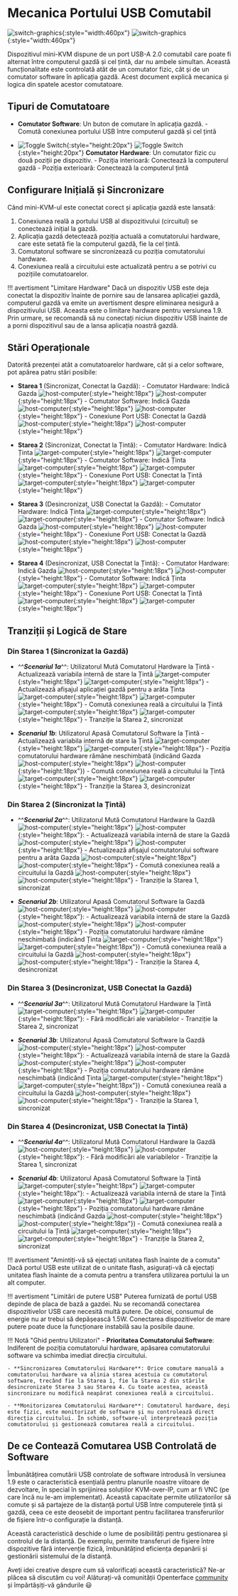 # Mecanica Portului USB Comutabil

![switch-graphics](images/product/switch-graphics.svg#only-light){:style="width:460px"}
![switch-graphics](images/product/switch-graphics_1.svg#only-dark){:style="width:460px"}

Dispozitivul mini-KVM dispune de un port USB-A 2.0 comutabil care poate fi alternat între computerul gazdă și cel țintă, dar nu ambele simultan. Această funcționalitate este controlată atât de un comutator fizic, cât și de un comutator software în aplicația gazdă. Acest document explică mecanica și logica din spatele acestor comutatoare.

## Tipuri de Comutatoare

- **Comutator Software**: Un buton de comutare în aplicația gazdă.
      - Comută conexiunea portului USB între computerul gazdă și cel țintă

- ![Toggle Switch](images/shell-icons/toggle-h-t.svg#only-light){:style="height:20px"} ![Toggle Switch](images/shell-icons/toggle-h-t_1.svg#only-dark){:style="height:20px"} **Comutator Hardware**: Un comutator fizic cu două poziții pe dispozitiv.
      - Poziția interioară: Conectează la computerul gazdă
      - Poziția exterioară: Conectează la computerul țintă

## Configurare Inițială și Sincronizare

Când mini-KVM-ul este conectat corect și aplicația gazdă este lansată:

1. Conexiunea reală a portului USB al dispozitivului (circuitul) se conectează inițial la gazdă.
2. Aplicația gazdă detectează poziția actuală a comutatorului hardware, care este setată fie la computerul gazdă, fie la cel țintă.
3. Comutatorul software se sincronizează cu poziția comutatorului hardware.
4. Conexiunea reală a circuitului este actualizată pentru a se potrivi cu pozițiile comutatoarelor.

!!! avertisment "Limitare Hardware"
    Dacă un dispozitiv USB este deja conectat la dispozitiv înainte de pornire sau de lansarea aplicației gazdă, computerul gazdă va emite un avertisment despre eliminarea nesigură a dispozitivului USB. Aceasta este o limitare hardware pentru versiunea 1.9. Prin urmare, se recomandă să nu conectați niciun dispozitiv USB înainte de a porni dispozitivul sau de a lansa aplicația noastră gazdă.

## Stări Operaționale

Datorită prezenței atât a comutatoarelor hardware, cât și a celor software, pot apărea patru stări posibile:

- **Starea 1** (Sincronizat, Conectat la Gazdă):
      - Comutator Hardware: Indică Gazda ![host-computer](images/shell-icons/host-computer.svg#only-light){:style="height:18px"} ![host-computer](images/shell-icons/host-computer_1.svg#only-dark){:style="height:18px"}
      - Comutator Software: Indică Gazda ![host-computer](images/shell-icons/host-computer.svg#only-light){:style="height:18px"} ![host-computer](images/shell-icons/host-computer_1.svg#only-dark){:style="height:18px"}
      - Conexiune Port USB: Conectat la Gazdă ![host-computer](images/shell-icons/host-computer.svg#only-light){:style="height:18px"} ![host-computer](images/shell-icons/host-computer_1.svg#only-dark){:style="height:18px"}

- **Starea 2** (Sincronizat, Conectat la Țintă):
      - Comutator Hardware: Indică Ținta ![target-computer](images/shell-icons/target-computer.svg#only-light){:style="height:18px"} ![target-computer](images/shell-icons/target-computer_1.svg#only-dark){:style="height:18px"}
      - Comutator Software: Indică Ținta ![target-computer](images/shell-icons/target-computer.svg#only-light){:style="height:18px"} ![target-computer](images/shell-icons/target-computer_1.svg#only-dark){:style="height:18px"}
      - Conexiune Port USB: Conectat la Țintă ![target-computer](images/shell-icons/target-computer.svg#only-light){:style="height:18px"} ![target-computer](images/shell-icons/target-computer_1.svg#only-dark){:style="height:18px"}

- **Starea 3** (Desincronizat, USB Conectat la Gazdă):
      - Comutator Hardware: Indică Ținta ![target-computer](images/shell-icons/target-computer.svg#only-light){:style="height:18px"} ![target-computer](images/shell-icons/target-computer_1.svg#only-dark){:style="height:18px"}
      - Comutator Software: Indică Gazda ![host-computer](images/shell-icons/host-computer.svg#only-light){:style="height:18px"} ![host-computer](images/shell-icons/host-computer_1.svg#only-dark){:style="height:18px"}
      - Conexiune Port USB: Conectat la Gazdă ![host-computer](images/shell-icons/host-computer.svg#only-light){:style="height:18px"} ![host-computer](images/shell-icons/host-computer_1.svg#only-dark){:style="height:18px"}

- **Starea 4** (Desincronizat, USB Conectat la Țintă):
      - Comutator Hardware: Indică Gazda ![host-computer](images/shell-icons/host-computer.svg#only-light){:style="height:18px"} ![host-computer](images/shell-icons/host-computer_1.svg#only-dark){:style="height:18px"}
      - Comutator Software: Indică Ținta ![target-computer](images/shell-icons/target-computer.svg#only-light){:style="height:18px"} ![target-computer](images/shell-icons/target-computer_1.svg#only-dark){:style="height:18px"}
      - Conexiune Port USB: Conectat la Țintă ![target-computer](images/shell-icons/target-computer.svg#only-light){:style="height:18px"} ![target-computer](images/shell-icons/target-computer_1.svg#only-dark){:style="height:18px"}

## Tranziții și Logică de Stare

### Din **Starea 1** (Sincronizat la Gazdă)

- ^^***Scenariul 1a***^^: Utilizatorul Mută Comutatorul Hardware la Țintă
      - Actualizează variabila internă de stare la Țintă ![target-computer](images/shell-icons/target-computer.svg#only-light){:style="height:18px"} ![target-computer](images/shell-icons/target-computer_1.svg#only-dark){:style="height:18px"}
      - Actualizează afișajul aplicației gazdă pentru a arăta Ținta ![target-computer](images/shell-icons/target-computer.svg#only-light){:style="height:18px"} ![target-computer](images/shell-icons/target-computer_1.svg#only-dark){:style="height:18px"}
      - Comută conexiunea reală a circuitului la Țintă ![target-computer](images/shell-icons/target-computer.svg#only-light){:style="height:18px"} ![target-computer](images/shell-icons/target-computer_1.svg#only-dark){:style="height:18px"}
      - Tranziție la Starea 2, sincronizat

- ***Scenariul 1b***: Utilizatorul Apasă Comutatorul Software la Țintă
      - Actualizează variabila internă de stare la Țintă ![target-computer](images/shell-icons/target-computer.svg#only-light){:style="height:18px"} ![target-computer](images/shell-icons/target-computer_1.svg#only-dark){:style="height:18px"}
      - Poziția comutatorului hardware rămâne neschimbată (indicând Gazda ![host-computer](images/shell-icons/host-computer.svg#only-light){:style="height:18px"} ![host-computer](images/shell-icons/host-computer_1.svg#only-dark){:style="height:18px"})
      - Comută conexiunea reală a circuitului la Țintă ![target-computer](images/shell-icons/target-computer.svg#only-light){:style="height:18px"} ![target-computer](images/shell-icons/target-computer_1.svg#only-dark){:style="height:18px"}
      - Tranziție la Starea 3, desincronizat

### Din **Starea 2** (Sincronizat la Țintă)

- ^^***Scenariul 2a***^^: Utilizatorul Mută Comutatorul Hardware la Gazdă ![host-computer](images/shell-icons/host-computer.svg#only-light){:style="height:18px"} ![host-computer](images/shell-icons/host-computer_1.svg#only-dark){:style="height:18px"}:
      - Actualizează variabila internă de stare la Gazdă ![host-computer](images/shell-icons/host-computer.svg#only-light){:style="height:18px"} ![host-computer](images/shell-icons/host-computer_1.svg#only-dark){:style="height:18px"}
      - Actualizează afișajul comutatorului software pentru a arăta Gazda ![host-computer](images/shell-icons/host-computer.svg#only-light){:style="height:18px"} ![host-computer](images/shell-icons/host-computer_1.svg#only-dark){:style="height:18px"}
      - Comută conexiunea reală a circuitului la Gazdă ![host-computer](images/shell-icons/host-computer.svg#only-light){:style="height:18px"} ![host-computer](images/shell-icons/host-computer_1.svg#only-dark){:style="height:18px"}
      - Tranziție la Starea 1, sincronizat

- ***Scenariul 2b***: Utilizatorul Apasă Comutatorul Software la Gazdă ![host-computer](images/shell-icons/host-computer.svg#only-light){:style="height:18px"} ![host-computer](images/shell-icons/host-computer_1.svg#only-dark){:style="height:18px"}:
      - Actualizează variabila internă de stare la Gazdă ![host-computer](images/shell-icons/host-computer.svg#only-light){:style="height:18px"} ![host-computer](images/shell-icons/host-computer_1.svg#only-dark){:style="height:18px"}
      - Poziția comutatorului hardware rămâne neschimbată (indicând Ținta ![target-computer](images/shell-icons/target-computer.svg#only-light){:style="height:18px"} ![target-computer](images/shell-icons/target-computer_1.svg#only-dark){:style="height:18px"})
      - Comută conexiunea reală a circuitului la Gazdă ![host-computer](images/shell-icons/host-computer.svg#only-light){:style="height:18px"} ![host-computer](images/shell-icons/host-computer_1.svg#only-dark){:style="height:18px"}
      - Tranziție la Starea 4, desincronizat

### Din **Starea 3** (Desincronizat, USB Conectat la Gazdă)

- ^^***Scenariul 3a***^^: Utilizatorul Mută Comutatorul Hardware la Țintă ![target-computer](images/shell-icons/target-computer.svg#only-light){:style="height:18px"} ![target-computer](images/shell-icons/target-computer_1.svg#only-dark){:style="height:18px"}:
      - Fără modificări ale variabilelor
      - Tranziție la Starea 2, sincronizat

- ***Scenariul 3b***: Utilizatorul Apasă Comutatorul Software la Gazdă ![host-computer](images/shell-icons/host-computer.svg#only-light){:style="height:18px"} ![host-computer](images/shell-icons/host-computer_1.svg#only-dark){:style="height:18px"}:
      - Actualizează variabila internă de stare la Gazdă ![host-computer](images/shell-icons/host-computer.svg#only-light){:style="height:18px"} ![host-computer](images/shell-icons/host-computer_1.svg#only-dark){:style="height:18px"}
      - Poziția comutatorului hardware rămâne neschimbată (indicând Ținta ![target-computer](images/shell-icons/target-computer.svg#only-light){:style="height:18px"} ![target-computer](images/shell-icons/target-computer_1.svg#only-dark){:style="height:18px"})
      - Comută conexiunea reală a circuitului la Gazdă ![host-computer](images/shell-icons/host-computer.svg#only-light){:style="height:18px"} ![host-computer](images/shell-icons/host-computer_1.svg#only-dark){:style="height:18px"}
      - Tranziție la Starea 1, sincronizat

### Din **Starea 4** (Desincronizat, USB Conectat la Țintă)

- ^^***Scenariul 4a***^^: Utilizatorul Mută Comutatorul Hardware la Gazdă ![host-computer](images/shell-icons/host-computer.svg#only-light){:style="height:18px"} ![host-computer](images/shell-icons/host-computer_1.svg#only-dark){:style="height:18px"}:
      - Fără modificări ale variabilelor
      - Tranziție la Starea 1, sincronizat

- ***Scenariul 4b***: Utilizatorul Apasă Comutatorul Software la Țintă ![target-computer](images/shell-icons/target-computer.svg#only-light){:style="height:18px"} ![target-computer](images/shell-icons/target-computer_1.svg#only-dark){:style="height:18px"}:
      - Actualizează variabila internă de stare la Țintă ![target-computer](images/shell-icons/target-computer.svg#only-light){:style="height:18px"} ![target-computer](images/shell-icons/target-computer_1.svg#only-dark){:style="height:18px"}
      - Poziția comutatorului hardware rămâne neschimbată (indicând Gazda ![host-computer](images/shell-icons/host-computer.svg#only-light){:style="height:18px"} ![host-computer](images/shell-icons/host-computer_1.svg#only-dark){:style="height:18px"})
      - Comută conexiunea reală a circuitului la Țintă ![target-computer](images/shell-icons/target-computer.svg#only-light){:style="height:18px"} ![target-computer](images/shell-icons/target-computer_1.svg#only-dark){:style="height:18px"}
      - Tranziție la Starea 2, sincronizat

!!! avertisment "Amintiți-vă să ejectați unitatea flash înainte de a comuta"
    Dacă portul USB este utilizat de o unitate flash, asigurați-vă că ejectați unitatea flash înainte de a comuta pentru a transfera utilizarea portului la un alt computer.

!!! avertisment "Limitări de putere USB"
    Puterea furnizată de portul USB depinde de placa de bază a gazdei. Nu se recomandă conectarea dispozitivelor USB care necesită multă putere. De obicei, consumul de energie nu ar trebui să depășească 1.5W. Conectarea dispozitivelor de mare putere poate duce la funcționare instabilă sau la posibile daune.

!!! Notă "Ghid pentru Utilizatori"
    - **Prioritatea Comutatorului Software**: Indiferent de poziția comutatorului hardware, apăsarea comutatorului software va schimba imediat direcția circuitului.

    - **Sincronizarea Comutatorului Hardware**: Orice comutare manuală a comutatorului hardware va alinia starea acestuia cu comutatorul software, trecând fie la Starea 1, fie la Starea 2 din stările desincronizate Starea 3 sau Starea 4. Cu toate acestea, această sincronizare nu modifică neapărat conexiunea reală a circuitului.

    - **Monitorizarea Comutatorului Hardware**: Comutatorul hardware, deși este fizic, este monitorizat de software și nu controlează direct direcția circuitului. În schimb, software-ul interpretează poziția comutatorului și gestionează comutarea reală a circuitului.

## De ce Contează Comutarea USB Controlată de Software

Îmbunătățirea comutării USB controlate de software introdusă în versiunea 1.9 este o caracteristică esențială pentru planurile noastre viitoare de dezvoltare, în special în sprijinirea soluțiilor KVM-over-IP, cum ar fi VNC (pe care încă nu le-am implementat). Această capacitate permite utilizatorilor să comute și să partajeze de la distanță portul USB între computerele țintă și gazdă, ceea ce este deosebit de important pentru facilitarea transferurilor de fișiere într-o configurație la distanță.

Această caracteristică deschide o lume de posibilități pentru gestionarea și controlul de la distanță. De exemplu, permite transferuri de fișiere între dispozitive fără intervenție fizică, îmbunătățind eficiența depanării și gestionării sistemului de la distanță.

Aveți idei creative despre cum să valorificați această caracteristică? Ne-ar plăcea să discutăm cu voi! Alăturați-vă comunității Openterface [community](/community/) și împărtășiți-vă gândurile 😃

